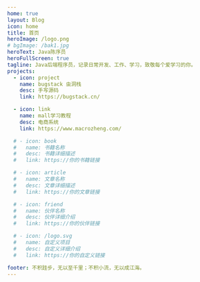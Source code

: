 ```yaml
---
home: true
layout: Blog
icon: home
title: 首页
heroImage: /logo.png
# bgImage: /bak1.jpg
heroText: Java陈序员
heroFullScreen: true
tagline: Java后端程序员，记录日常开发、工作、学习，致敬每个爱学习的你。
projects:
  - icon: project
    name: bugstack 虫洞栈
    desc: 手写源码
    link: https://bugstack.cn/

  - icon: link
    name: mall学习教程
    desc: 电商系统
    link: https://www.macrozheng.com/

  # - icon: book
  #   name: 书籍名称
  #   desc: 书籍详细描述
  #   link: https://你的书籍链接

  # - icon: article
  #   name: 文章名称
  #   desc: 文章详细描述
  #   link: https://你的文章链接

  # - icon: friend
  #   name: 伙伴名称
  #   desc: 伙伴详细介绍
  #   link: https://你的伙伴链接

  # - icon: /logo.svg
  #   name: 自定义项目
  #   desc: 自定义详细介绍
  #   link: https://你的自定义链接

footer: 不积跬步，无以至千里；不积小流，无以成江海。
---
```


<!-- 这是一个博客主页。

要使用此布局，你应该在页面前端设置 `layout: Blog` 和 `home: true`。

相关配置文档请见 [博客主页](https://vuepress-theme-hope.github.io/v2/zh/guide/blog/home/)。 -->
